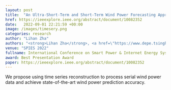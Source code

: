 ```yaml
---
layout: post
title:  "An Ultra-Short-Term and Short-Term Wind Power Forecasting Approach Based on Optimized Artificial Neural Network with Time Series Reconstruction"
href: https://ieeexplore.ieee.org/abstract/document/10082352
date:   2022-09-01 22:21:59 +00:00
image: /images/timesery.png
categories: research
author: "Lihan Zha"
authors: "<strong>Lihan Zha</strong>, <a href=\"https://www.depe.tsinghua.edu.cn/depeen/info/1297/1100.htm\">Dongxiang Jiang</a>"
venue: "SPIES 2022"
fullname: International Conference on Smart Power & Internet Energy Systems, 2022
award: Best Presentation Award
paper: https://ieeexplore.ieee.org/abstract/document/10082352
---
```

We propose using time series reconstruction to process serial wind power data and achieve state-of-the-art wind power prediction accuracy.